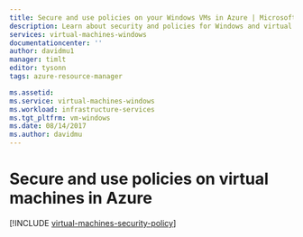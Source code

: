 ```yaml
---
title: Secure and use policies on your Windows VMs in Azure | Microsoft Docs
description: Learn about security and policies for Windows and virtual machines in Azure.
services: virtual-machines-windows
documentationcenter: ''
author: davidmu1
manager: timlt
editor: tysonn
tags: azure-resource-manager

ms.assetid:
ms.service: virtual-machines-windows
ms.workload: infrastructure-services
ms.tgt_pltfrm: vm-windows
ms.date: 08/14/2017
ms.author: davidmu
---
```


# Secure and use policies on virtual machines in Azure

[!INCLUDE [virtual-machines-security-policy](../../../includes/virtual-machines-security-policy.md)]


